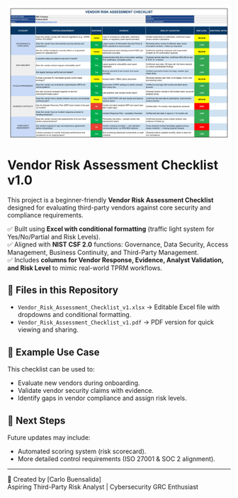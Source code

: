 ![Vendor Risk Assessment Checklist](cover.png)
# Vendor Risk Assessment Checklist v1.0

This project is a beginner-friendly **Vendor Risk Assessment Checklist** designed for evaluating third-party vendors against core security and compliance requirements.

✅ Built using **Excel with conditional formatting** (traffic light system for Yes/No/Partial and Risk Levels).  
✅ Aligned with **NIST CSF 2.0** functions: Governance, Data Security, Access Management, Business Continuity, and Third-Party Management.  
✅ Includes **columns for Vendor Response, Evidence, Analyst Validation, and Risk Level** to mimic real-world TPRM workflows.

## 📂 Files in this Repository
- `Vendor_Risk_Assessment_Checklist_v1.xlsx` → Editable Excel file with dropdowns and conditional formatting.
- `Vendor_Risk_Assessment_Checklist_v1.pdf` → PDF version for quick viewing and sharing.

## 📌 Example Use Case
This checklist can be used to:
- Evaluate new vendors during onboarding.
- Validate vendor security claims with evidence.
- Identify gaps in vendor compliance and assign risk levels.

## 🚀 Next Steps
Future updates may include:
- Automated scoring system (risk scorecard).
- More detailed control requirements (ISO 27001 & SOC 2 alignment).

---

👤 Created by [Carlo Buensalida]  
Aspiring Third-Party Risk Analyst | Cybersecurity GRC Enthusiast

